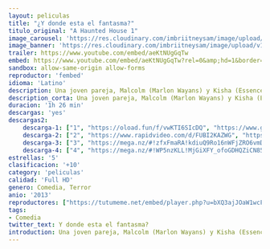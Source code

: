 ```yaml
---
layout: peliculas
title: "¿Y donde esta el fantasma?"
titulo_original: "A Haunted House 1"
image_carousel: 'https://res.cloudinary.com/imbriitneysam/image/upload/v1542775513/fantasma-poster-min.jpg'
image_banner: 'https://res.cloudinary.com/imbriitneysam/image/upload/v1542775513/fantsma-bnner-min.jpg'
trailer: https://www.youtube.com/embed/aeKtNUgGqTw
embed: https://www.youtube.com/embed/aeKtNUgGqTw?rel=0&amp;hd=1&border=0&wmode=opaque&enablejsapi=1&modestbranding=1&controls=1&showinfo=1
sandbox: allow-same-origin allow-forms
reproductor: 'fembed'
idioma: 'Latino'
description: Una joven pareja, Malcolm (Marlon Wayans) y Kisha (Essence Atkins), se acaban de mudar a la casa de sus sueño. Al instalarse, descubren que no están solos en ella. Pero no es la casa la que está embrujada, sino la novia de Malcolm, que parece estar poseída por un demonio. Malcolm contrata a un sacerdote para librarla de este intruso, decidido a no dejar que el espíritu maligno arruine su relación… o, más importante aún, su vida sexual
description_corta: Una joven pareja, Malcolm (Marlon Wayans) y Kisha (Essence Atkins), se acaban de mudar a la casa de sus sueño. Al instalarse, descubren que no están solos en ella. Pero no es la casa la que está embrujada, sino la novia de Malcolm, que parece estar poseída por un demonio. Malcolm..
duracion: '1h 26 min'
descargas: 'yes'
descargas2:
    descarga-1: ["1", "https://oload.fun/f/vwKTI6SIcDQ", "https://www.google.com/s2/favicons?domain=openload.co","OpenLoad","https://res.cloudinary.com/imbriitneysam/image/upload/v1541473684/mexico.png", "Latino", "Full HD"]
    descarga-2: ["2", "https://www.rapidvideo.com/d/FUBI2KAZWG", "https://www.google.com/s2/favicons?domain=www.rapidvideo.com","RapidVideo","https://res.cloudinary.com/imbriitneysam/image/upload/v1541473684/mexico.png", "Latino", "Full HD"]
    descarga-3: ["3", "https://mega.nz/#!zfxFmaRA!kdiuQ9Ro16nWFjZRO6vmDeuxNweEALKoefDWnM0iyLE", "https://www.google.com/s2/favicons?domain=mega.nz","Mega","https://res.cloudinary.com/imbriitneysam/image/upload/v1541473684/mexico.png", "Latino", "Full HD"]
    descarga-4: ["4", "https://mega.nz/#!WP5nzKLL!MjGiXFY_ofoGDHQZiCN85I0UVzS4YFjTFe-FSXt5ewo", "https://www.google.com/s2/favicons?domain=mega.nz","Mega","https://res.cloudinary.com/imbriitneysam/image/upload/v1541473684/mexico.png", "Latino", "Full HD"]
estrellas: '5'
clasificacion: '+10'
category: 'peliculas'
calidad: 'Full HD'
genero: Comedia, Terror
anio: '2013'
reproductores: ["https://tutumeme.net/embed/player.php?u=bXQ3ajJOaW1wcFRGcEs2VW5XRGExTlRPMytmUnc3bHVwcWhoenVIUjI5SHF5TlNwc0taaG1jN2gwZHZSNTlIRHVhV2tZWitkNUtDVDNOL1ZvYW1rYjJWb242TT0"]
tags:
- Comedia
twitter_text: Y donde esta el fantasma?
introduction: Una joven pareja, Malcolm (Marlon Wayans) y Kisha (Essence Atkins), se acaban de mudar a la casa de sus sueño. Al instalarse, descubren que no están solos en ella. Pero no es la casa la que está embrujada, sino la novia de Malcolm, que parece estar poseída por un demonio. Malcolm
---
```



 







